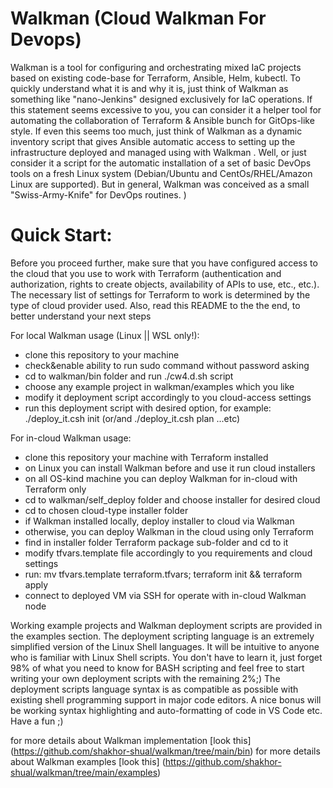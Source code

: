 # Walkman (Cloud Walkman For Devops)

Walkman is a tool for configuring and orchestrating mixed IaC projects
based on existing code-base for Terraform, Ansible, Helm, kubectl. To quickly 
understand what it is and why it is, just think of Walkman as something 
like "nano-Jenkins" designed exclusively for IaC operations. If this statement
seems excessive to you, you can consider it a helper tool for automating the
collaboration of Terraform & Ansible bunch for GitOps-like style. If even this 
seems too much, just think of Walkman as a dynamic inventory script that 
gives Ansible automatic access to setting up the infrastructure deployed 
and managed using with Walkman . Well, or just consider it a script for the 
automatic installation of a set of basic DevOps tools on a fresh Linux system 
(Debian/Ubuntu and CentOs/RHEL/Amazon Linux are supported). But in general, 
Walkman was conceived as a small "Swiss-Army-Knife" for DevOps routines. )

# Quick Start:
Before you proceed further, make sure that you have configured access to the cloud 
that you use to work with Terraform (authentication and authorization, rights to 
create objects, availability of APIs to use, etc., etc.). The necessary list of 
settings for Terraform to work is determined by the type of cloud provider used.
Also, read this README to the the end, to better understand your next steps

For local Walkman usage (Linux || WSL only!):
- clone this repository to your machine
- check&enable ability to run sudo command without password asking
- cd to walkman/bin folder and run ./cw4.d.sh script
- choose any example project in  walkman/examples which you like
 - modify it deployment script accordingly to you cloud-access settings
 - run this deployment script with desired option, for example: 
   ./deploy_it.csh init (or/and ./deploy_it.csh plan  ...etc)

For in-cloud Walkman usage:
- clone this repository your machine with Terraform installed
-  on Linux you can install Walkman before and use it run cloud installers
- on all OS-kind machine you can deploy Walkman for in-cloud with Terraform only
- cd to walkman/self_deploy folder and choose installer for desired cloud
- cd to chosen cloud-type installer folder
- if Walkman installed locally, deploy installer to cloud via Walkman 
- otherwise, you can deploy Walkman in the cloud using only Terraform 
- find in installer folder Terraform package sub-folder and cd to it
- modify tfvars.template file accordingly to you requirements and cloud settings
- run: mv tfvars.template terraform.tfvars; terraform init && terraform apply
- connect to deployed VM via SSH for operate with in-cloud Walkman node

Working example projects and Walkman deployment scripts are provided in the 
examples section. The deployment scripting language is an extremely 
simplified version of the Linux Shell languages. It will be intuitive to 
anyone who is familiar with Linux Shell scripts. You don't have to learn it, 
just forget 98% of what you need to know for BASH scripting and feel free 
to start writing your own deployment scripts with the remaining 2%;) The 
deployment scripts language syntax is as compatible as possible with existing 
shell programming support in major code editors. A nice bonus will be working 
syntax highlighting and auto-formatting of code in VS Code etc. Have a fun ;)

for more details about Walkman implementation [look this] (https://github.com/shakhor-shual/walkman/tree/main/bin)
for more details about Walkman examples [look this] (https://github.com/shakhor-shual/walkman/tree/main/examples)





